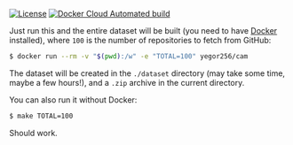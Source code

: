 [![License](https://img.shields.io/badge/license-MIT-green.svg)](https://github.com/yegor256/ctors-vs-size/blob/master/LICENSE.txt)
[![Docker Cloud Automated build](https://img.shields.io/docker/cloud/automated/yegor256/cam)](https://hub.docker.com/r/yegor256/cam)

Just run this and the entire dataset will be built
(you need to have [Docker](https://docs.docker.com/get-docker/) installed),
where `100` is the number of repositories to fetch from GitHub:

```bash
$ docker run --rm -v "$(pwd):/w" -e "TOTAL=100" yegor256/cam
```

The dataset will be created in the `./dataset` directory (may take some time,
maybe a few hours!), and a `.zip` archive in the current directory.

You can also run it without Docker:

```bash
$ make TOTAL=100
```

Should work.
